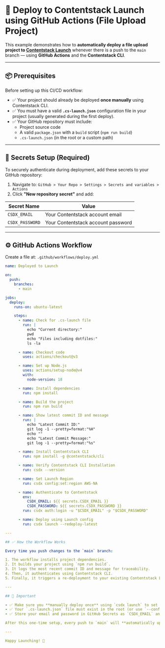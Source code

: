# 🚀 Deploy to Contentstack Launch using GitHub Actions (File Upload Project)

This example demonstrates how to **automatically deploy a file upload project to [Contentstack Launch](https://www.contentstack.com/launch/)** whenever there is a push to the `main` branch — using **GitHub Actions** and the **Contentstack CLI**.

---

## 📦 Prerequisites

Before setting up this CI/CD workflow:

- ✅ Your project should already be deployed **once manually** using Contentstack CLI.
- ✅ You must have a valid **`.cs-launch.json`** configuration file in your project (usually generated during the first deploy).
- ✅ Your GitHub repository must include:
  - Project source code
  - A valid `package.json` with a `build` script (`npm run build`)
  - `.cs-launch.json` (in the root or a custom path)

---

## 🔐 Secrets Setup (Required)

To securely authenticate during deployment, add these secrets to your GitHub repository:

1. Navigate to: `GitHub > Your Repo > Settings > Secrets and variables > Actions`
2. Click **"New repository secret"** and add:

| Secret Name     | Value                             |
|------------------|-----------------------------------|
| `CSDX_EMAIL`     | Your Contentstack account email   |
| `CSDX_PASSWORD`  | Your Contentstack account password|

---

## ⚙️ GitHub Actions Workflow

Create a file at: `.github/workflows/deploy.yml`

```yaml
name: Deployed to Launch

on:
  push:
    branches:
      - main

jobs:
  deploy:
    runs-on: ubuntu-latest

    steps:
      - name: Check for .cs-launch file
        run: |
          echo "Current directory:"
          pwd
          echo "Files including dotfiles:"
          ls -la

      - name: Checkout code
        uses: actions/checkout@v3

      - name: Set up Node.js
        uses: actions/setup-node@v4
        with:
          node-version: 18

      - name: Install dependencies
        run: npm install

      - name: Build the project
        run: npm run build

      - name: Show latest commit ID and message
        run: |
          echo "Latest Commit ID:"
          git log -1 --pretty=format:"%H"
          echo ""
          echo "Latest Commit Message:"
          git log -1 --pretty=format:"%s"

      - name: Install Contentstack CLI
        run: npm install -g @contentstack/cli

      - name: Verify Contentstack CLI Installation
        run: csdx --version

      - name: Set Launch Region
        run: csdx config:set:region AWS-NA

      - name: Authenticate to Contentstack
        env:
          CSDX_EMAIL: ${{ secrets.CSDX_EMAIL }}
          CSDX_PASSWORD: ${{ secrets.CSDX_PASSWORD }}
        run: csdx auth:login -u "$CSDX_EMAIL" -p "$CSDX_PASSWORD"

      - name: Deploy using Launch config
        run: csdx launch --redeploy-latest

---

## ✅ How the Workflow Works

Every time you push changes to the `main` branch:

1. The workflow installs project dependencies.
2. It builds your project using `npm run build`.
3. It logs the most recent commit ID and message for traceability.
4. Then, it authenticates using Contentstack CLI.
5. Finally, it triggers a re-deployment to your existing Contentstack Launch project, uploading any changed files.

---

## 📌 Important

- ✅ Make sure you **manually deploy once** using `csdx launch` to set up your project on Launch before relying on this workflow.
- ✅ Your `.cs-launch.json` file must exist in the root (or use `--config` to point to it).
- ✅ Store your email and password in GitHub Secrets as `CSDX_EMAIL` and `CSDX_PASSWORD`.

After this one-time setup, every push to `main` will **automatically update your Launch project** — no extra steps needed.

---

Happy Launching! 🎉
   